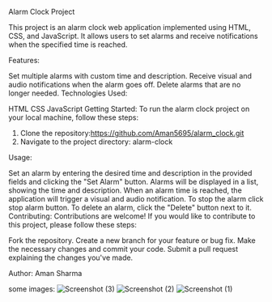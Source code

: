 Alarm Clock Project

This project is an alarm clock web application implemented using HTML, CSS, and JavaScript. It allows users to set alarms and receive notifications when the specified time is reached.

Features:

Set multiple alarms with custom time and description.
Receive visual and audio notifications when the alarm goes off.
Delete alarms that are no longer needed.
Technologies Used:

HTML
CSS
JavaScript
Getting Started:
To run the alarm clock project on your local machine, follow these steps:

1. Clone the repository:https://github.com/Aman5695/alarm_clock.git
2. Navigate to the project directory: alarm-clock

Usage:

Set an alarm by entering the desired time and description in the provided fields and clicking the "Set Alarm" button. Alarms will be displayed in a list, showing the time and description.
When an alarm time is reached, the application will trigger a visual and audio notification.
To stop the alarm click stop alarm button.
To delete an alarm, click the "Delete" button next to it.
Contributing:
Contributions are welcome! If you would like to contribute to this project, please follow these steps:

Fork the repository.
Create a new branch for your feature or bug fix.
Make the necessary changes and commit your code.
Submit a pull request explaining the changes you've made.


Author: Aman Sharma

some images:
![Screenshot (3)](https://github.com/Aman5695/alarm_clock/assets/91520686/5723076f-64d0-425e-a8ed-6975a8dbab88)
![Screenshot (2)](https://github.com/Aman5695/alarm_clock/assets/91520686/07521b18-99b0-4ae6-9a7c-e44870485987)
![Screenshot (1)](https://github.com/Aman5695/alarm_clock/assets/91520686/cdc94244-8291-405a-b68a-c07bd582b2f2)


